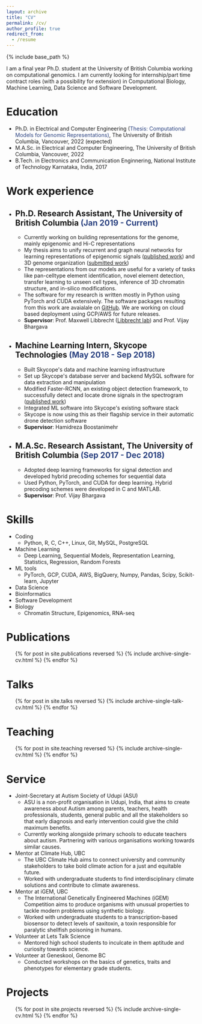 ```yaml
---
layout: archive
title: "CV"
permalink: /cv/
author_profile: true
redirect_from:
  - /resume
---
```


{% include base_path %}

I am a final year Ph.D. student at the University of British Columbia working on computational genomics. I am currently looking for internship/part time contract roles (with a possibility for extension) in Computational Biology, Machine Learning, Data Science and Software Development.

Education
======
* Ph.D. in Electrical and Computer Engineering (<span style="color:#2C4381">Thesis: Computational Models for Genomic Representations)</span>, The University of British Columbia, Vancouver, 2022 (expected)
* M.A.Sc. in Electrical and Computer Engineering, The University of British Columbia, Vancouver, 2022
* B.Tech. in Electronics and Communication Enginnering, National Institute of Technology Karnataka, India, 2017 

Work experience
======
* ## Ph.D. Research Assistant, The University of British Columbia <span style="color:#2C4381">(Jan 2019 - Current)</span>
  * Currently working on building representations for the genome, mainly epigenomic and Hi-C representations 
  * My thesis aims to unify recurrent and graph neural networks for learning representations of epigenomic signals (<a href="https://kevinbdsouza.github.io/publication/epilstm"><u>published work</u></a>) and 3D genome organization (<a href="https://kevinbdsouza.github.io/publication/hiclstm"><u>submitted work</u></a>)
  * The representations from our models are useful for a variety of tasks like pan-celltype element identification, novel element detection, transfer learning to unseen cell types, inference of 3D chromatin structure, and in-silico modifications.
  * The software for my research is written mostly in Python using PyTorch and CUDA extensively. The software packages resulting from this work are avaialale on <a href="https://github.com/kevinbdsouza"><u>GitHub</u></a>. We are working on cloud based deployment using GCP/AWS for future releases.
  * **Supervisor**: Prof. Maxwell Libbrecht (<a href="https://www.libbrechtlab.com"><u>Libbrecht lab</u></a>) and Prof. Vijay Bhargava

* ## Machine Learning Intern, Skycope Technologies <span style="color:#2C4381"> (May 2018 - Sep 2018)</span>
  * Built Skycope's data and machine learning infrastructure 
  * Set up Skycope's database server and backend MySQL software for data extraction and manipulation 
  * Modified Faster-RCNN, an existing object detection framework, to successfully detect and locate drone signals in the spectrogram (<a href="https://kevinbdsouza.github.io/publication/frcnn"><u>published work</u></a>)
  * Integrated ML software into Skycope's existing software stack 
  * Skycope is now using this as their flagship service in their automatic drone detection software
  * **Supervisor**: Hamidreza Boostanimehr

* ## M.A.Sc. Research Assistant, The University of British Columbia <span style="color:#2C4381"> (Sep 2017 - Dec 2018)</span>
  * Adopted deep learning frameworks for signal detection and developed hybrid precoding schemes for sequential data
  * Used Python, PyTorch, and CUDA for deep learning. Hybrid precoding schemes were developed in C and MATLAB.
  * **Supervisor**: Prof. Vijay Bhargava

  
Skills
======
* Coding 
  * Python, R, C, C++, Linux, Git, MySQL, PostgreSQL
* Machine Learning 
  * Deep Learning, Sequential Models, Representation Learning, Statistics, Regression, Random Forests
* ML tools 
  * PyTorch, GCP, CUDA, AWS, BigQuery, Numpy, Pandas, Scipy, Scikit-learn, Jupyter
* Data Science 
* Bioinformatics
* Software Development 
* Biology 
  * Chromatin Structure, Epigenomics, RNA-seq


Publications
======
  <ul>{% for post in site.publications reversed %}
    {% include archive-single-cv.html %}
  {% endfor %}</ul>
  
Talks
======
  <ul>{% for post in site.talks reversed %}
    {% include archive-single-talk-cv.html %}
  {% endfor %}</ul>
  
Teaching
======
  <ul>{% for post in site.teaching reversed %}
    {% include archive-single-cv.html %}
  {% endfor %}</ul>
  
Service 
======
* Joint-Secretary at Autism Society of Udupi (ASU)
  * ASU is a non-profit organisation in Udupi, India, that aims to create awareness about Autism among parents, teachers, health professionals, students, general public and all the stakeholders so that early diagnosis and early intervention could give the child maximum benefits. 
  * Currently working alongside primary schools to educate teachers about autism. Partnering with various organisations working towards similar causes. 
* Mentor at Climate Hub, UBC
  * The UBC Climate Hub aims to connect university and community stakeholders to take bold climate action for a just and equitable future.
  * Worked with undergraduate students to find interdisciplinary climate solutions and contribute to climate awareness.
* Mentor at iGEM, UBC
  * The International Genetically Engineered Machines (iGEM) Competition aims to produce organisms with unusual properties to tackle modern problems using synthetic biology. 
  * Worked with undergraduate students to a transcription-based biosensor to detect levels of saxitoxin, a toxin responsible for paralytic shellfish poisoning in humans. 
* Volunteer at Lets Talk Science
  * Mentored high school students to inculcate in them aptitude and curiosity towards science.
* Volunteer at Geneskool, Genome BC
  * Conducted workshops on the basics of genetics, traits and phenotypes for elementary grade students.

Projects
======
  <ul>{% for post in site.projects reversed %}
    {% include archive-single-cv.html %}
  {% endfor %}</ul>
